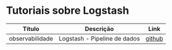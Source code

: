 # Tutoriais sobre Logstash

Título | Descrição | Link
:----------: | :----------: | :----------:
observabilidade | Logstash - Pipeline de dados | [github](https://github.com/liliannss/observabilidade#logstash)
